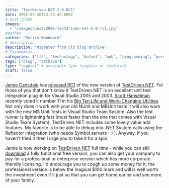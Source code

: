 ```yaml
---
title: "TestDriven.NET 2.0 RC1"
date: 2006-08-30T13:23:42.000Z
# post thumb
images:
  - "/images/post/2006-testdriven-net-2-0-rc1.jpg"
#author
author: "Martin Woodward"
# description
description: "Migrated from old blog archive"
# Taxonomies
categories: ["tfs", "technology", "dotnet", "web", "programming", "personal"]
tags: ["blog", "archive"]
type: "regular" # available type (regular or featured)
draft: false
---
```

[ Jamie Cansdale](http://www.testdriven.net/) has [released RC1](http://weblogs.asp.net/nunitaddin/archive/2006/08/30/TestDriven.NET-2.0.1761-_2D00_-RC1.aspx) of the new version of [TestDriven.NET](http://www.testdriven.net/).  For those of you that don't know it TestDriven.NET is an excellent unit test integration plug-in for Visual Studio 2005 and 2003.  [Scott Hanselman](http://www.hanselman.com/blog/) recently voted it number 11 in his [Big Ten Life and Work-Changing Utilities](http://www.hanselman.com/blog/ScottHanselmans2006UltimateDeveloperAndPowerUsersToolListForWindows.aspx). Not only does it work with your old NUnit and MBUnit tests it will also work with the new MS Unit Tests in Visual Studio Team System.  Also the test runner is lightening fast (must faster than the one that comes with Visual Studio Team System).  TestDriven.NET includes some lovely value add features.  My favorite is to be able to debug into .NET System calls using the Reflector integration (who needs Symbol servers :-) ).  Anyway, if you haven't tried it then I urge you to take it for a spin.   

Jamie is now working on [TestDriven.NET](http://www.testdriven.net/) full time - while you can still [download](http://www.testdriven.net/download.aspx) a fully functional free version, you can also get your company to pay for a professional or enterprise version which has more corporate friendly licensing.  I'd encourage you to cough up some money for it, the professional version is below the magical $100 mark and will is well worth the investment even if it just so that you can get home earlier and see more of your family.